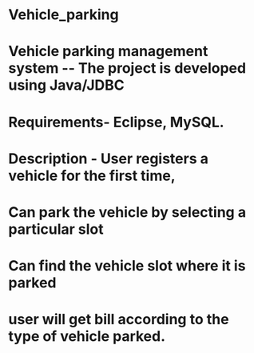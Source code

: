 # Vehicle_parking
# Vehicle parking management system -- The project is developed using Java/JDBC
# Requirements- Eclipse, MySQL.
# Description - User registers a vehicle for the first time,
#               Can park the vehicle by selecting a particular slot
#               Can find the vehicle slot where it is parked
#               user will get bill according to the type of vehicle parked.
